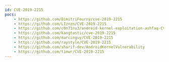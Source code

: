 ```yaml
---
id: CVE-2019-2215
pocs:
    - https://github.com/DimitriFourny/cve-2019-2215
    - https://github.com/LIznzn/CVE-2019-2215
    - https://github.com/c0n71nu3/android-kernel-exploitation-ashfaq-CVE-2019-2215
    - https://github.com/kangtastic/cve-2019-2215
    - https://github.com/marcinguy/CVE-2019-2215
    - https://github.com/raystyle/CVE-2019-2215
    - https://github.com/sharif-dev/AndroidKernelVulnerability
    - https://github.com/timwr/CVE-2019-2215
---
```

